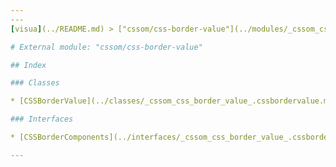 ```yaml
---
---
[visua](../README.md) > ["cssom/css-border-value"](../modules/_cssom_css_border_value_.md)

# External module: "cssom/css-border-value"

## Index

### Classes

* [CSSBorderValue](../classes/_cssom_css_border_value_.cssbordervalue.md)

### Interfaces

* [CSSBorderComponents](../interfaces/_cssom_css_border_value_.cssbordercomponents.md)

---
```


